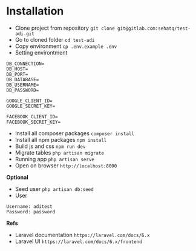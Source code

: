# Installation
- Clone project from repository ``git clone git@gitlab.com:sehatq/test-adi.git``
- Go to cloned folder ``cd test-adi``
- Copy environment ``cp .env.example .env``
- Setting environtment
```
DB_CONNECTION=
DB_HOST=
DB_PORT=
DB_DATABASE=
DB_USERNAME=
DB_PASSWORD=

GOOGLE_CLIENT_ID=
GOOGLE_SECRET_KEY=

FACEBOOK_CLIENT_ID=
FACEBOOK_SECRET_KEY=
```
- Install all composer packages ``composer install``
- Install all npm packages ``npm install``
- Build js and css ``npm run dev``
- Migrate tables ``php artisan migrate``
- Running app ``php artisan serve``
- Open on browser ``http://localhost:8000``

**Optional**
- Seed user ``php artisan db:seed``
- User
```
Username: aditest
Password: password
```

**Refs**
- Laravel documentation ``https://laravel.com/docs/6.x``
- Laravel UI ``https://laravel.com/docs/6.x/frontend``